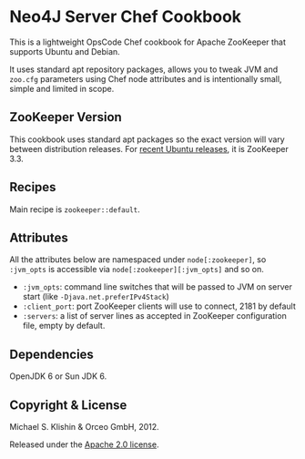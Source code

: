 # Neo4J Server Chef Cookbook

This is a lightweight OpsCode Chef cookbook for Apache ZooKeeper that supports
Ubuntu and Debian.

It uses standard apt repository packages, allows you to tweak JVM and `zoo.cfg` parameters
using Chef node attributes and is intentionally small, simple and limited in scope.


## ZooKeeper Version

This cookbook uses standard apt packages so the exact version will vary between distribution
releases. For [recent Ubuntu releases](packages.ubuntu.com/zookeeper), it is ZooKeeper 3.3.


## Recipes

Main recipe is `zookeeper::default`.


## Attributes

All the attributes below are namespaced under `node[:zookeeper]`, so `:jvm_opts` is accessible
via `node[:zookeeper][:jvm_opts]` and so on.

* `:jvm_opts`: command line switches that will be passed to JVM on server start (like `-Djava.net.preferIPv4Stack`)
* `:client_port`: port ZooKeeper clients will use to connect, 2181 by default
* `:servers`: a list of server lines as accepted in ZooKeeper configuration file, empty by default.


## Dependencies

OpenJDK 6 or Sun JDK 6.


## Copyright & License

Michael S. Klishin & Orceo GmbH, 2012.

Released under the [Apache 2.0 license](http://www.opensource.org/licenses/Apache-2.0).
